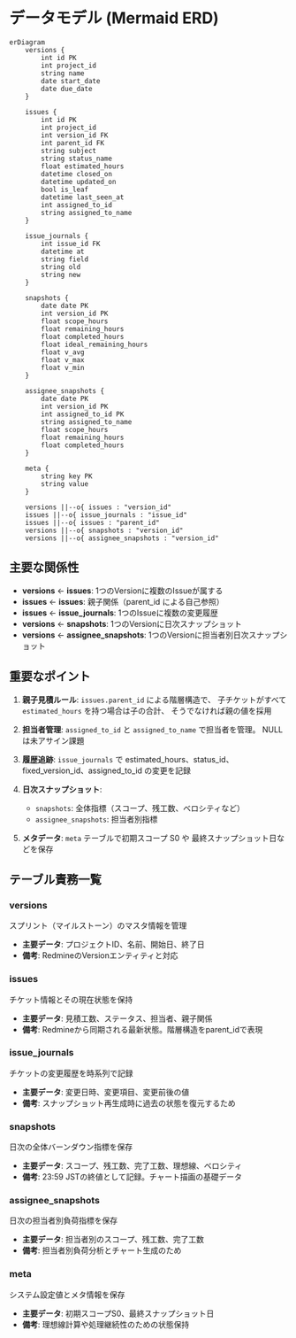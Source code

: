 # データモデル (Mermaid ERD)

```mermaid
erDiagram
    versions {
        int id PK
        int project_id
        string name
        date start_date
        date due_date
    }

    issues {
        int id PK
        int project_id
        int version_id FK
        int parent_id FK
        string subject
        string status_name
        float estimated_hours
        datetime closed_on
        datetime updated_on
        bool is_leaf
        datetime last_seen_at
        int assigned_to_id
        string assigned_to_name
    }

    issue_journals {
        int issue_id FK
        datetime at
        string field
        string old
        string new
    }

    snapshots {
        date date PK
        int version_id PK
        float scope_hours
        float remaining_hours
        float completed_hours
        float ideal_remaining_hours
        float v_avg
        float v_max
        float v_min
    }

    assignee_snapshots {
        date date PK
        int version_id PK
        int assigned_to_id PK
        string assigned_to_name
        float scope_hours
        float remaining_hours
        float completed_hours
    }

    meta {
        string key PK
        string value
    }

    versions ||--o{ issues : "version_id"
    issues ||--o{ issue_journals : "issue_id"
    issues ||--o{ issues : "parent_id"
    versions ||--o{ snapshots : "version_id"
    versions ||--o{ assignee_snapshots : "version_id"
```

## 主要な関係性

- **versions** ← **issues**: 1つのVersionに複数のIssueが属する
- **issues** ← **issues**: 親子関係（parent_id による自己参照）
- **issues** ← **issue_journals**: 1つのIssueに複数の変更履歴
- **versions** ← **snapshots**: 1つのVersionに日次スナップショット
- **versions** ← **assignee_snapshots**: 1つのVersionに担当者別日次スナップショット

## 重要なポイント

1. **親子見積ルール**: `issues.parent_id` による階層構造で、
   子チケットがすべて `estimated_hours` を持つ場合は子の合計、
   そうでなければ親の値を採用

2. **担当者管理**: `assigned_to_id` と `assigned_to_name` で担当者を管理。
   NULLは未アサイン課題

3. **履歴追跡**: `issue_journals` で estimated_hours、status_id、
   fixed_version_id、assigned_to_id の変更を記録

4. **日次スナップショット**:
   - `snapshots`: 全体指標（スコープ、残工数、ベロシティなど）
   - `assignee_snapshots`: 担当者別指標

5. **メタデータ**: `meta` テーブルで初期スコープ S0 や
   最終スナップショット日などを保存

## テーブル責務一覧

### versions

スプリント（マイルストーン）のマスタ情報を管理

- **主要データ**: プロジェクトID、名前、開始日、終了日
- **備考**: RedmineのVersionエンティティと対応

### issues

チケット情報とその現在状態を保持

- **主要データ**: 見積工数、ステータス、担当者、親子関係
- **備考**: Redmineから同期される最新状態。階層構造をparent_idで表現

### issue_journals

チケットの変更履歴を時系列で記録

- **主要データ**: 変更日時、変更項目、変更前後の値
- **備考**: スナップショット再生成時に過去の状態を復元するため

### snapshots

日次の全体バーンダウン指標を保存

- **主要データ**: スコープ、残工数、完了工数、理想線、ベロシティ
- **備考**: 23:59 JSTの終値として記録。チャート描画の基礎データ

### assignee_snapshots

日次の担当者別負荷指標を保存

- **主要データ**: 担当者別のスコープ、残工数、完了工数
- **備考**: 担当者別負荷分析とチャート生成のため

### meta

システム設定値とメタ情報を保存

- **主要データ**: 初期スコープS0、最終スナップショット日
- **備考**: 理想線計算や処理継続性のための状態保持
